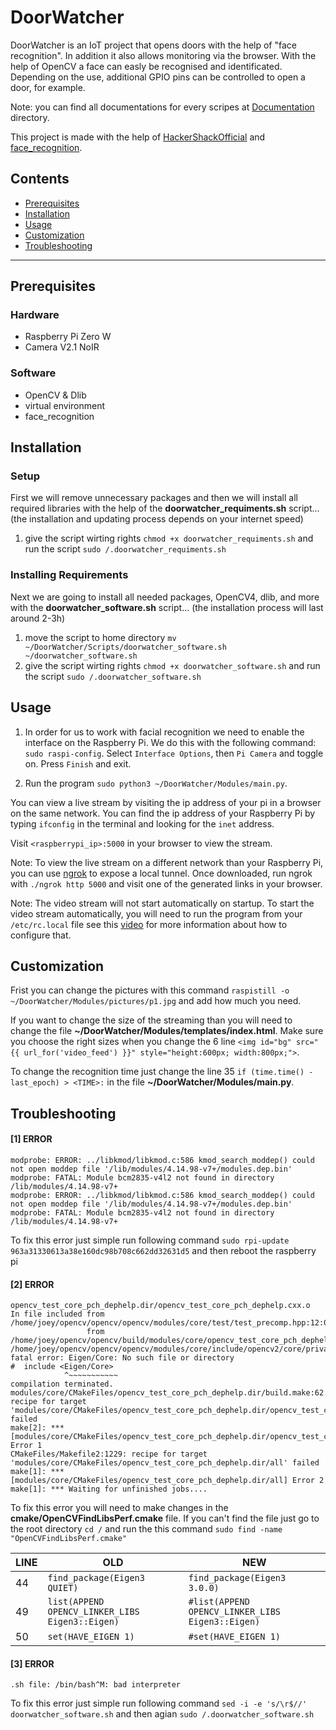 # DoorWatcher
DoorWatcher is an IoT project that opens doors with the help of "face recognition". In addition it also allows monitoring via the browser. With the help of OpenCV a face can easly be recognised and identificated. Depending on the use, additional GPIO pins can be controlled to open a door, for example. 

Note: you can find all documentations for every scripes at [Documentation](/Documentation) directory.

This project is made with the help of [HackerShackOfficial](https://github.com/HackerShackOfficial/Smart-Security-Camera) and [face_recognition](https://github.com/ageitgey/face_recognition).

## Contents
* [Prerequisites](#Prerequisites)
* [Installation](#Installation)
* [Usage](#Usage)
* [Customization](#Customization)
* [Troubleshooting](#Troubleshooting)

***

## Prerequisites
### Hardware
- Raspberry Pi Zero W
- Camera V2.1 NoIR
### Software
- OpenCV & Dlib
- virtual environment
- face_recognition


## Installation
### Setup
First we will remove unnecessary packages and then we will install all required libraries with the help of the **doorwatcher_requiments.sh** script... (the installation and updating process depends on your internet speed)
  1. give the script wirting rights `chmod +x doorwatcher_requiments.sh` and run the script `sudo /.doorwatcher_requiments.sh`
### Installing Requirements
Next we are going to install all needed packages, OpenCV4, dlib, and more with the **doorwatcher_software.sh** script... (the installation process will last around 2-3h)
  1. move the script to home directory `mv ~/DoorWatcher/Scripts/doorwatcher_software.sh ~/doorwatcher_software.sh`
  2. give the script wirting rights `chmod +x doorwatcher_software.sh` and run the script `sudo /.doorwatcher_software.sh`

## Usage
1. In order for us to work with facial recognition we need to enable the interface on the Raspberry Pi. We do this with the following command: `sudo raspi-config`. Select `Interface Options`, then `Pi Camera` and toggle on. Press `Finish` and exit.

2. Run the program `sudo python3 ~/DoorWatcher/Modules/main.py`. 

You can view a live stream by visiting the ip address of your pi in a browser on the same network. You can find the ip address of your Raspberry Pi by typing `ifconfig` in the terminal and looking for the `inet` address.

Visit `<raspberrypi_ip>:5000` in your browser to view the stream.

Note: To view the live stream on a different network than your Raspberry Pi, you can use [ngrok](https://ngrok.com/) to expose a local tunnel. Once downloaded, run ngrok with `./ngrok http 5000` and visit one of the generated links in your browser.

Note: The video stream will not start automatically on startup. To start the video stream automatically, you will need to run the program from your `/etc/rc.local` file see this [video](https://www.youtube.com/watch?v=51dg2MsYHns&feature=youtu.be&t=7m4s) for more information about how to configure that.

## Customization
Frist you can change the pictures with this command `raspistill -o ~/DoorWatcher/Modules/pictures/p1.jpg` and add how much you need.

If you want to change the size of the streaming than you will need to change the file **~/DoorWatcher/Modules/templates/index.html**.
Make sure you choose the right sizes when you change the 6 line `<img id="bg" src="{{ url_for('video_feed') }}" style="height:600px; width:800px;">`.

To change the recognition time just change the line 35 `if (time.time() - last_epoch) > <TIME>:` in the file **~/DoorWatcher/Modules/main.py**.

## Troubleshooting
#### [1] ERROR
  ```
  modprobe: ERROR: ../libkmod/libkmod.c:586 kmod_search_moddep() could not open moddep file '/lib/modules/4.14.98-v7+/modules.dep.bin'
  modprobe: FATAL: Module bcm2835-v4l2 not found in directory /lib/modules/4.14.98-v7+
  modprobe: ERROR: ../libkmod/libkmod.c:586 kmod_search_moddep() could not open moddep file '/lib/modules/4.14.98-v7+/modules.dep.bin'
  modprobe: FATAL: Module bcm2835-v4l2 not found in directory /lib/modules/4.14.98-v7+
  ```
  To fix this error just simple run following command `sudo rpi-update 963a31330613a38e160dc98b708c662dd32631d5` and then reboot the     raspberry pi

#### [2] ERROR
  ```
  opencv_test_core_pch_dephelp.dir/opencv_test_core_pch_dephelp.cxx.o
  In file included from /home/joey/opencv/opencv/opencv/modules/core/test/test_precomp.hpp:12:0,
                   from /home/joey/opencv/opencv/build/modules/core/opencv_test_core_pch_dephelp.cxx:1:
  /home/joey/opencv/opencv/opencv/modules/core/include/opencv2/core/private.hpp:66:12: fatal error: Eigen/Core: No such file or directory
  #  include <Eigen/Core>
              ^~~~~~~~~~~~
  compilation terminated.
  modules/core/CMakeFiles/opencv_test_core_pch_dephelp.dir/build.make:62: recipe for target       'modules/core/CMakeFiles/opencv_test_core_pch_dephelp.dir/opencv_test_core_pch_dephelp.cxx.o' failed
  make[2]: *** [modules/core/CMakeFiles/opencv_test_core_pch_dephelp.dir/opencv_test_core_pch_dephelp.cxx.o] Error 1
  CMakeFiles/Makefile2:1229: recipe for target 'modules/core/CMakeFiles/opencv_test_core_pch_dephelp.dir/all' failed
  make[1]: *** [modules/core/CMakeFiles/opencv_test_core_pch_dephelp.dir/all] Error 2
  make[1]: *** Waiting for unfinished jobs....
  ```
  To fix this error you will need to make changes in the **cmake/OpenCVFindLibsPerf.cmake** file. If you can't find the file just go to the root directory `cd /` and run the this command `sudo find -name "OpenCVFindLibsPerf.cmake"`
  
  LINE | OLD | NEW 
  --- | --- | ---
  44 | `find_package(Eigen3 QUIET)` | `find_package(Eigen3 3.0.0)`
  49 |`list(APPEND OPENCV_LINKER_LIBS Eigen3::Eigen)`|`#list(APPEND OPENCV_LINKER_LIBS Eigen3::Eigen)`           
  50 |`set(HAVE_EIGEN 1)`| `#set(HAVE_EIGEN 1)`
  
  #### [3] ERROR
  ```
  .sh file: /bin/bash^M: bad interpreter
  ```
  To fix this error just simple run following command `sed -i -e 's/\r$//' doorwatcher_software.sh` and then agian `sudo /.doorwatcher_software.sh`
